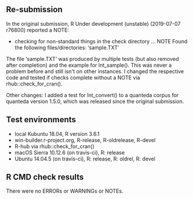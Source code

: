 ## Re-submission
In the original submission, R Under development (unstable) (2019-07-07 r76800) reported a NOTE:

* checking for non-standard things in the check directory ... NOTE
Found the following files/directories:
  ‘sample.TXT’
  
The file ‘sample.TXT’ was produced by multiple tests (but also removed after completion) and the example for lnt_sample(). This was never a problem before and still isn't on other instances. I changed the respective code and tested if checks complete without a NOTE via rhub::check_for_cran().

Other changes: I added a test for lnt_convert() to a quanteda corpus for quanteda version 1.5.0, which was released since the original submission.

## Test environments
* local Kubuntu 18.04, R version 3.6.1
* win-builder.r-project.org, R-release, R-oldrelease, R-devel
* R-hub via rhub::check_for_cran()
* macOS Sierra 10.12.6 (on travis-ci), R: release
* Ubuntu 14.04.5 (on travis-ci), R: release, R: oldrel, R: devel

## R CMD check results
There were no ERRORs or WARNINGs or NOTEs.
